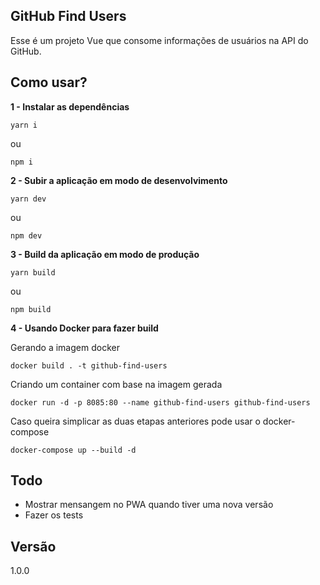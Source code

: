 ## GitHub Find Users

Esse é um projeto Vue que consome informações de usuários na API do GitHub.

## Como usar?

**1 - Instalar as dependências**

```
yarn i
```

ou

```
npm i
```

**2 - Subir a aplicação em modo de desenvolvimento**

```
yarn dev
```

ou

```
npm dev
```

**3 - Build da aplicação em modo de produção**

```
yarn build
```

ou

```
npm build
```

**4 - Usando Docker para fazer build**

Gerando a imagem docker

```
docker build . -t github-find-users
```

Criando um container com base na imagem gerada

```
docker run -d -p 8085:80 --name github-find-users github-find-users
```

Caso queira simplicar as duas etapas anteriores pode usar o docker-compose

```
docker-compose up --build -d
```

## Todo

- Mostrar mensangem no PWA quando tiver uma nova versão
- Fazer os tests

## Versão

1.0.0
